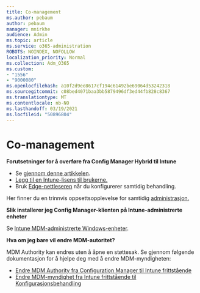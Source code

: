 ```yaml
---
title: Co-management
ms.author: pebaum
author: pebaum
manager: mnirkhe
audience: Admin
ms.topic: article
ms.service: o365-administration
ROBOTS: NOINDEX, NOFOLLOW
localization_priority: Normal
ms.collection: Adm_O365
ms.custom:
- "1556"
- "9000080"
ms.openlocfilehash: a10f2d9ee8617cf194c61492be69064d53242318
ms.sourcegitcommit: c08bed4071baa3bb5879496df3ed44fb828c8367
ms.translationtype: MT
ms.contentlocale: nb-NO
ms.lasthandoff: 03/19/2021
ms.locfileid: "50896804"
---
```

# <a name="co-management"></a>Co-management

**Forutsetninger for å overføre fra Config Manager Hybrid til Intune**

- Se [gjennom denne artikkelen](https://docs.microsoft.com/mem/configmgr/mdm/understand/what-happened-to-hybrid).
- [Legg til en Intune-lisens til brukerne.](https://docs.microsoft.com/mem/intune/fundamentals/licenses-assign)
- Bruk [Edge-nettleseren](https://www.microsoft.com/edge) når du konfigurerer samtidig behandling.

Her finner du en trinnvis oppsettsopplevelse for samtidig [administrasjon.](https://admin.microsoft.com/AdminPortal/Home?#/modernonboarding/comanagesetupguide)

**Slik installerer jeg Config Manager-klienten på Intune-administrerte enheter**

Se [Intune MDM-administrerte Windows-enheter](https://docs.microsoft.com/mem/configmgr/core/clients/deploy/deploy-clients-to-windows-computers#bkmk_mdm).

**Hva om jeg bare vil endre MDM-autoritet?**

MDM Authority kan endres uten å åpne en støttesak. Se gjennom følgende dokumentasjon for å hjelpe deg med å endre MDM-myndigheten:

- [Endre MDM Authority fra Configuration Manager til Intune frittstående](https://docs.microsoft.com/mem/configmgr/mdm/understand/what-happened-to-hybrid)
- [Endre MDM-myndighet fra Intune frittstående til Konfigurasjonsbehandling](https://docs.microsoft.com/mem/configmgr/mdm/understand/what-happened-to-hybrid)
